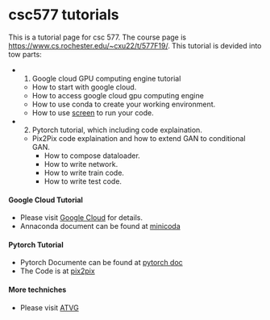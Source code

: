 # csc577 tutorials
This is a tutorial page for csc 577. The course page is https://www.cs.rochester.edu/~cxu22/t/577F19/. This tutorial is devided into tow parts: 
- 1) Google cloud GPU computing engine tutorial
    - How to start with google cloud.
    - How to access google cloud gpu computing engine
    - How to use conda to create your working environment. 
    - How to use [screen](https://help.ubuntu.com/community/Screen)  to run your code.

- 2) Pytorch tutorial, which including code explaination.
  - Pix2Pix code explaination and how to extend GAN to conditional GAN.
    - How to compose dataloader. 
    - How to write network.
    -  How to write train code.
    -  How to write test code.

#### Google Cloud Tutorial

  - Please visit [Google Cloud](https://github.com/lelechen63/google_cloud_tutorial) for details.
  - Annaconda document can be found at [minicoda](https://docs.conda.io/en/latest/miniconda.html)
#### Pytorch Tutorial
  - Pytorch Documente can be found at [pytorch doc](https://pytorch.org/docs/stable/index.html)
  - The Code is at [pix2pix](https://github.com/lelechen63/pix2pix-pytorch)

#### More techniches
-  Please visit [ATVG](https://github.com/lelechen63/ATVGnet)
